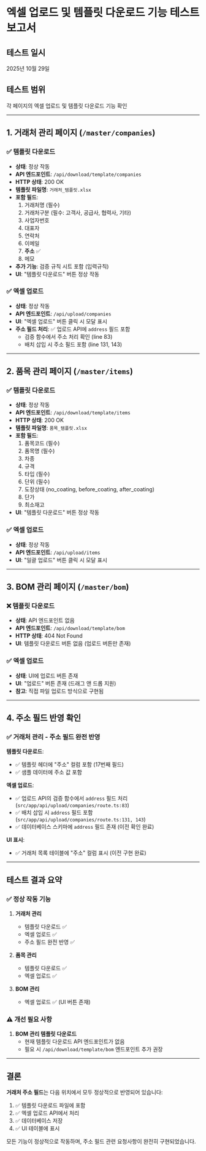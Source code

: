 # 엑셀 업로드 및 템플릿 다운로드 기능 테스트 보고서

## 테스트 일시
2025년 10월 29일

## 테스트 범위
각 페이지의 엑셀 업로드 및 템플릿 다운로드 기능 확인

---

## 1. 거래처 관리 페이지 (`/master/companies`)

### ✅ 템플릿 다운로드
- **상태**: 정상 작동
- **API 엔드포인트**: `/api/download/template/companies`
- **HTTP 상태**: 200 OK
- **템플릿 파일명**: `거래처_템플릿.xlsx`
- **포함 필드**:
  1. 거래처명 (필수)
  2. 거래처구분 (필수: 고객사, 공급사, 협력사, 기타)
  3. 사업자번호
  4. 대표자
  5. 연락처
  6. 이메일
  7. **주소** ✅
  8. 메모
- **추가 기능**: 검증 규칙 시트 포함 (입력규칙)
- **UI**: "템플릿 다운로드" 버튼 정상 작동

### ✅ 엑셀 업로드
- **상태**: 정상 작동
- **API 엔드포인트**: `/api/upload/companies`
- **UI**: "엑셀 업로드" 버튼 클릭 시 모달 표시
- **주소 필드 처리**: ✅ 업로드 API에 `address` 필드 포함
  - 검증 함수에서 주소 처리 확인 (line 83)
  - 배치 삽입 시 주소 필드 포함 (line 131, 143)

---

## 2. 품목 관리 페이지 (`/master/items`)

### ✅ 템플릿 다운로드
- **상태**: 정상 작동
- **API 엔드포인트**: `/api/download/template/items`
- **HTTP 상태**: 200 OK
- **템플릿 파일명**: `품목_템플릿.xlsx`
- **포함 필드**:
  1. 품목코드 (필수)
  2. 품목명 (필수)
  3. 차종
  4. 규격
  5. 타입 (필수)
  6. 단위 (필수)
  7. 도장상태 (no_coating, before_coating, after_coating)
  8. 단가
  9. 최소재고
- **UI**: "템플릿 다운로드" 버튼 정상 작동

### ✅ 엑셀 업로드
- **상태**: 정상 작동
- **API 엔드포인트**: `/api/upload/items`
- **UI**: "일괄 업로드" 버튼 클릭 시 모달 표시

---

## 3. BOM 관리 페이지 (`/master/bom`)

### ❌ 템플릿 다운로드
- **상태**: API 엔드포인트 없음
- **API 엔드포인트**: `/api/download/template/bom`
- **HTTP 상태**: 404 Not Found
- **UI**: 템플릿 다운로드 버튼 없음 (업로드 버튼만 존재)

### ✅ 엑셀 업로드
- **상태**: UI에 업로드 버튼 존재
- **UI**: "업로드" 버튼 존재 (드래그 앤 드롭 지원)
- **참고**: 직접 파일 업로드 방식으로 구현됨

---

## 4. 주소 필드 반영 확인

### ✅ 거래처 관리 - 주소 필드 완전 반영

**템플릿 다운로드**:
- ✅ 템플릿 헤더에 "주소" 컬럼 포함 (17번째 필드)
- ✅ 샘플 데이터에 주소 값 포함

**엑셀 업로드**:
- ✅ 업로드 API의 검증 함수에서 `address` 필드 처리 (`src/app/api/upload/companies/route.ts:83`)
- ✅ 배치 삽입 시 `address` 필드 포함 (`src/app/api/upload/companies/route.ts:131, 143`)
- ✅ 데이터베이스 스키마에 `address` 필드 존재 (이전 확인 완료)

**UI 표시**:
- ✅ 거래처 목록 테이블에 "주소" 컬럼 표시 (이전 구현 완료)

---

## 테스트 결과 요약

### ✅ 정상 작동 기능
1. **거래처 관리**
   - 템플릿 다운로드 ✅
   - 엑셀 업로드 ✅
   - 주소 필드 완전 반영 ✅

2. **품목 관리**
   - 템플릿 다운로드 ✅
   - 엑셀 업로드 ✅

3. **BOM 관리**
   - 엑셀 업로드 ✅ (UI 버튼 존재)

### ⚠️ 개선 필요 사항

1. **BOM 관리 템플릿 다운로드**
   - 현재 템플릿 다운로드 API 엔드포인트가 없음
   - 필요 시 `/api/download/template/bom` 엔드포인트 추가 권장

---

## 결론

**거래처 주소 필드**는 다음 위치에서 모두 정상적으로 반영되어 있습니다:
1. ✅ 템플릿 다운로드 파일에 포함
2. ✅ 엑셀 업로드 API에서 처리
3. ✅ 데이터베이스 저장
4. ✅ UI 테이블에 표시

모든 기능이 정상적으로 작동하며, 주소 필드 관련 요청사항이 완전히 구현되었습니다.

